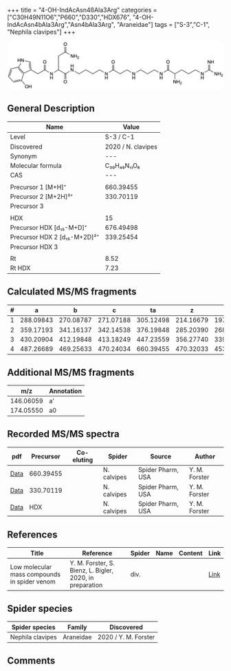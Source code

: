 +++
title = "4-OH-IndAcAsn4ßAla3Arg"
categories = ["C30H49N11O6","P660","D330","HDX676",
"4-OH-IndAcAsn4bAla3Arg","Asn4bAla3Arg",
"Araneidae"]
tags = ["S-3","C-1",
"Nephila clavipes"]
+++

![](/img/4-OH-IndAcAsn4bAla3Arg.png)

## General Description

| Name                       | Value              |
|----------------------------|--------------------|
| Level                      | S-3 / C-1          |
| Discovered                 | 2020 / N. clavipes |
| Synonym                    | ---                |
| Molecular formula          | C₃₀H₄₉N₁₁O₆                   |
| CAS                        | ---                |
|                            |                    |
| Precursor 1 [M+H]⁺         | 660.39455                   |
| Precursor 2 [M+2H]²⁺       | 330.70119                   |
| Precursor 3                |                    |
|                            |                    |
| HDX                        | 15                   |
| Precursor HDX   [d₁₅-M+D]⁺   | 676.49498                   |
| Precursor HDX 2 [d₁₅-M+2D]²⁺ | 339.25454                   |
| Precursor HDX 3            |                    |
|                            |                    |
| Rt                         | 8.52                   |
| Rt HDX                     | 7.23                   |

## Calculated MS/MS fragments

| # | a         | b         | c         | ta        | z         | y         | tz        |
|---|-----------|-----------|-----------|-----------|-----------|-----------|-----------|
| 1 | 288.09843 | 270.08787 | 271.07188 | 305.12498 | 214.16679 | 197.14024 | 231.19334 |
| 2 | 359.17193 | 341.16137 | 342.14538 | 376.19848 | 285.20390 | 268.17735 | 302.23045 |
| 3 | 430.20904 | 412.19848 | 413.18249 | 447.23559 | 356.27740 | 339.25085 | 373.30395 |
| 4 | 487.26689 | 469.25633 | 470.24034 | 660.39455 | 470.32033 | 453.29378 | 487.34688 |

## Additional MS/MS fragments

| m/z | Annotation |
|-----|------------|
| 146.06059    | a'   |
| 174.05550    | a0   |

## Recorded MS/MS spectra

| pdf                                             | Precursor | Co-eluting | Spider      | Source                       | Author        |
|-------------------------------------------------|-----------|------------|-------------|------------------------------|---------------|
| [Data](/pdf/N-clavipes/660_4-OH-IndAcAsn4bAla3Arg_Nc.pdf) | 660.39455 |           | N. calvipes | Spider Pharm, USA | Y. M. Forster |
| [Data](/pdf/N-clavipes/660_4-OH-IndAcAsn4bAla3Arg_Nc_2.pdf) | 330.70119 |           | N. calvipes | Spider Pharm, USA | Y. M. Forster |
| [Data](/pdf/N-clavipes/660_4-OH-IndAcAsn4bAla3Arg_Nc_HDX.pdf) | HDX |           | N. calvipes | Spider Pharm, USA | Y. M. Forster |


## References

| Title | Reference | Spider | Name | Content | Link |
|-------|-----------|--------|------|---------|------|
| Low molecular mass compounds in spider venom      | Y. M. Forster, S. Bienz, L. Bigler, 2020, in preparation          | div.       |   |   | [Link](unknown) |

## Spider species

| Spider species     | Family     | Discovered           |
|--------------------|------------|----------------------|
| Nephila clavipes | Araneidae | 2020 / Y. M. Forster |


## Comments